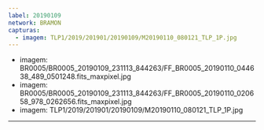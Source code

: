 ```yaml
---
label: 20190109
network: BRAMON
capturas:
  - imagem: TLP1/2019/201901/20190109/M20190110_080121_TLP_1P.jpg
---
```

  - imagem: BR0005/BR0005_20190109_231113_844263/FF_BR0005_20190110_044638_489_0501248.fits_maxpixel.jpg
  - imagem: BR0005/BR0005_20190109_231113_844263/FF_BR0005_20190110_020658_978_0262656.fits_maxpixel.jpg
  - imagem: TLP1/2019/201901/20190109/M20190110_080121_TLP_1P.jpg
---
